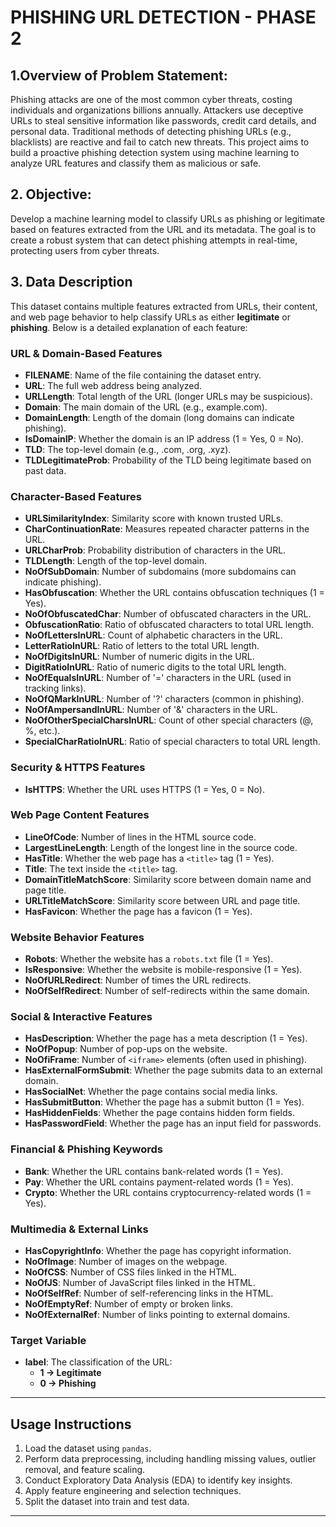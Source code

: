 # PHISHING URL DETECTION - PHASE 2
## 1.Overview of Problem Statement:

Phishing attacks are one of the most common cyber threats, costing individuals and organizations billions annually. Attackers use deceptive URLs to steal sensitive information like passwords, credit card details, and personal data. Traditional methods of detecting phishing URLs (e.g., blacklists) are reactive and fail to catch new threats. This project aims to build a proactive phishing detection system using machine learning to analyze URL features and classify them as malicious or safe.

## 2. Objective:

Develop a machine learning model to classify URLs as phishing or legitimate based on features extracted from the URL and its metadata. The goal is to create a robust system that can detect phishing attempts in real-time, protecting users from cyber threats.

## 3. Data Description
This dataset contains multiple features extracted from URLs, their content, and web page behavior to help classify URLs as either **legitimate** or **phishing**. Below is a detailed explanation of each feature:

### URL & Domain-Based Features
- **FILENAME**: Name of the file containing the dataset entry.  
- **URL**: The full web address being analyzed.  
- **URLLength**: Total length of the URL (longer URLs may be suspicious).  
- **Domain**: The main domain of the URL (e.g., example.com).  
- **DomainLength**: Length of the domain (long domains can indicate phishing).  
- **IsDomainIP**: Whether the domain is an IP address (1 = Yes, 0 = No).  
- **TLD**: The top-level domain (e.g., .com, .org, .xyz).  
- **TLDLegitimateProb**: Probability of the TLD being legitimate based on past data.  

### Character-Based Features
- **URLSimilarityIndex**: Similarity score with known trusted URLs.  
- **CharContinuationRate**: Measures repeated character patterns in the URL.  
- **URLCharProb**: Probability distribution of characters in the URL.  
- **TLDLength**: Length of the top-level domain.  
- **NoOfSubDomain**: Number of subdomains (more subdomains can indicate phishing).  
- **HasObfuscation**: Whether the URL contains obfuscation techniques (1 = Yes).  
- **NoOfObfuscatedChar**: Number of obfuscated characters in the URL.  
- **ObfuscationRatio**: Ratio of obfuscated characters to total URL length.  
- **NoOfLettersInURL**: Count of alphabetic characters in the URL.  
- **LetterRatioInURL**: Ratio of letters to the total URL length.  
- **NoOfDigitsInURL**: Number of numeric digits in the URL.  
- **DigitRatioInURL**: Ratio of numeric digits to the total URL length.  
- **NoOfEqualsInURL**: Number of '=' characters in the URL (used in tracking links).  
- **NoOfQMarkInURL**: Number of '?' characters (common in phishing).  
- **NoOfAmpersandInURL**: Number of '&' characters in the URL.  
- **NoOfOtherSpecialCharsInURL**: Count of other special characters (@, %, etc.).  
- **SpecialCharRatioInURL**: Ratio of special characters to total URL length.  

### Security & HTTPS Features
- **IsHTTPS**: Whether the URL uses HTTPS (1 = Yes, 0 = No).  

### Web Page Content Features
- **LineOfCode**: Number of lines in the HTML source code.  
- **LargestLineLength**: Length of the longest line in the source code.  
- **HasTitle**: Whether the web page has a `<title>` tag (1 = Yes).  
- **Title**: The text inside the `<title>` tag.  
- **DomainTitleMatchScore**: Similarity score between domain name and page title.  
- **URLTitleMatchScore**: Similarity score between URL and page title.  
- **HasFavicon**: Whether the page has a favicon (1 = Yes).  

### Website Behavior Features
- **Robots**: Whether the website has a `robots.txt` file (1 = Yes).  
- **IsResponsive**: Whether the website is mobile-responsive (1 = Yes).  
- **NoOfURLRedirect**: Number of times the URL redirects.  
- **NoOfSelfRedirect**: Number of self-redirects within the same domain.  

### Social & Interactive Features
- **HasDescription**: Whether the page has a meta description (1 = Yes).  
- **NoOfPopup**: Number of pop-ups on the website.  
- **NoOfiFrame**: Number of `<iframe>` elements (often used in phishing).  
- **HasExternalFormSubmit**: Whether the page submits data to an external domain.  
- **HasSocialNet**: Whether the page contains social media links.  
- **HasSubmitButton**: Whether the page has a submit button (1 = Yes).  
- **HasHiddenFields**: Whether the page contains hidden form fields.  
- **HasPasswordField**: Whether the page has an input field for passwords.  

### Financial & Phishing Keywords
- **Bank**: Whether the URL contains bank-related words (1 = Yes).  
- **Pay**: Whether the URL contains payment-related words (1 = Yes).  
- **Crypto**: Whether the URL contains cryptocurrency-related words (1 = Yes).  

### Multimedia & External Links
- **HasCopyrightInfo**: Whether the page has copyright information.  
- **NoOfImage**: Number of images on the webpage.  
- **NoOfCSS**: Number of CSS files linked in the HTML.  
- **NoOfJS**: Number of JavaScript files linked in the HTML.  
- **NoOfSelfRef**: Number of self-referencing links in the HTML.  
- **NoOfEmptyRef**: Number of empty or broken links.  
- **NoOfExternalRef**: Number of links pointing to external domains.  

### Target Variable
- **label**: The classification of the URL:  
  - **1 → Legitimate**  
  - **0 → Phishing**

---
## Usage Instructions
1. Load the dataset using `pandas`.  
2. Perform data preprocessing, including handling missing values, outlier removal, and feature scaling.  
3. Conduct Exploratory Data Analysis (EDA) to identify key insights.  
4. Apply feature engineering and selection techniques.  
5. Split the dataset into train and test data.
---

